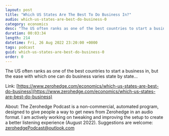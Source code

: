 ```yaml
---
layout: post
title: "Which US States Are The Best To Do Business In?"
audio: which-us-states-are-best-do-business-0
category: economics
desc: "The US often ranks as one of the best countries to start a business in, but the ease with which one can do business varies state by state..."
duration: 00:03:34
length: 214
datetime: Fri, 26 Aug 2022 23:20:00 +0000
tags: podcast
guid: which-us-states-are-best-do-business-0
order: 0
---
```

The US often ranks as one of the best countries to start a business in, but the ease with which one can do business varies state by state...

Link: [https://www.zerohedge.com/economics/which-us-states-are-best-do-business](https://www.zerohedge.com/economics/which-us-states-are-best-do-business)

About: The Zerohedge Podcast is a non-commercial, automated program, designed to give people a way to get news from Zerohedge in an audio format.  I am actively working on tweaking and improving the setup to create a better listening experience (August 2022).  Suggestions are welcome: [zerohedgePodcast@outlook.com](mailto:zerohedgePodcast@outlook.com)